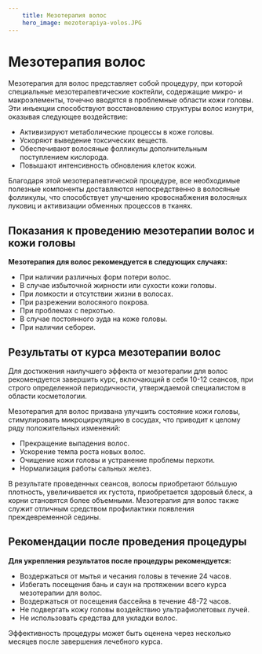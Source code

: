 ```yaml
---
    title: Мезотерапия волос 
    hero_image: mezoterapiya-volos.JPG
---
```

# Мезотерапия волос 

Мезотерапия для волос представляет собой процедуру, при которой специальные мезотерапевтические коктейли, содержащие микро- и макроэлементы, точечно вводятся в проблемные области кожи головы. Эти инъекции способствуют восстановлению структуры волос изнутри, оказывая следующее воздействие:

- Активизируют метаболические процессы в коже головы.
- Ускоряют выведение токсических веществ.
- Обеспечивают волосяные фолликулы дополнительным поступлением кислорода.
- Повышают интенсивность обновления клеток кожи.

Благодаря этой мезотерапевтической процедуре, все необходимые полезные компоненты доставляются непосредственно в волосяные фолликулы, что способствует улучшению кровоснабжения волосяных луковиц и активизации обменных процессов в тканях.

## Показания к проведению мезотерапии волос и кожи головы

**Мезотерапия для волос рекомендуется в следующих случаях:**

- При наличии различных форм потери волос.
- В случае избыточной жирности или сухости кожи головы.
- При ломкости и отсутствии жизни в волосах.
- При разрежении волосяного покрова.
- При проблемах с перхотью.
- В случае постоянного зуда на коже головы.
- При наличии себореи.

## Результаты от курса мезотерапии волос

Для достижения наилучшего эффекта от мезотерапии для волос рекомендуется завершить курс, включающий в себя 10-12 сеансов, при строго определенной периодичности, утверждаемой специалистом в области косметологии.

Мезотерапия для волос призвана улучшить состояние кожи головы, стимулировать микроциркуляцию в сосудах, что приводит к целому ряду положительных изменений:

- Прекращение выпадения волос.
- Ускорение темпа роста новых волос.
- Очищение кожи головы и устранение проблемы перхоти.
- Нормализация работы сальных желез.

В результате проведенных сеансов, волосы приобретают бóльшую плотность, увеличивается их густота, приобретается здоровый блеск, а корни становятся более объемными. Мезотерапия для волос также служит отличным средством профилактики появления преждевременной седины.

## Рекомендации после проведения процедуры

**Для укрепления результатов после процедуры рекомендуется:**

- Воздержаться от мытья и чесания головы в течение 24 часов.
- Избегать посещения бань и саун на протяжении всего курса мезотерапии для волос.
- Воздержаться от посещения бассейна в течение 48-72 часов.
- Не подвергать кожу головы воздействию ультрафиолетовых лучей.
- Не использовать средства для укладки волос.

Эффективность процедуры может быть оценена через несколько месяцев после завершения лечебного курса.
